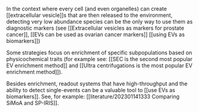 In the context where every cell (and even organelles) can create [[extracellular vesicle]]s that are then released to the environment, detecting very low abundance species can be the only way to use them as diagnostic markers (see [[Extracellular vesicles as markers for prostate cancer]], [[EVs can be used as ovarian cancer markers]] [[using EVs as biomarkers]])

Some strategies focus on enrichment of specific subpopulations based on physicochemical traits (for example see: [[SEC is the second most popular EV enrichment method]] and [[Ultra centrifugations is the most popular EV enrichment method]]). 

Besides enrichment, readout systems that have high-throughput and the ability to detect single-events can be a valuable tool to [[use EVs as biomarkers]]. See, for example: [[literature/202301141333 Comparing SiMoA and SP-IRIS]]. 